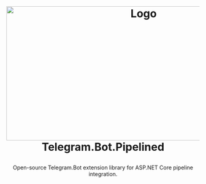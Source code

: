 <!-- LOGO -->
<br />
<h1>
    <p align="center">
        <img src="https://raw.githubusercontent.com/NinPhi/Telegram.Bot.Pipelined/docs/updating-readme/res/logo.png" alt="Logo" width="700" height="350">
        <br>Telegram.Bot.Pipelined
    </p>
</h1>
<p align="center">
    Open-source Telegram.Bot extension library for ASP.NET Core pipeline integration.
    <br />
</p>